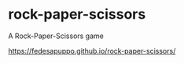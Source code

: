 # rock-paper-scissors

A Rock-Paper-Scissors game

https://fedesapuppo.github.io/rock-paper-scissors/
